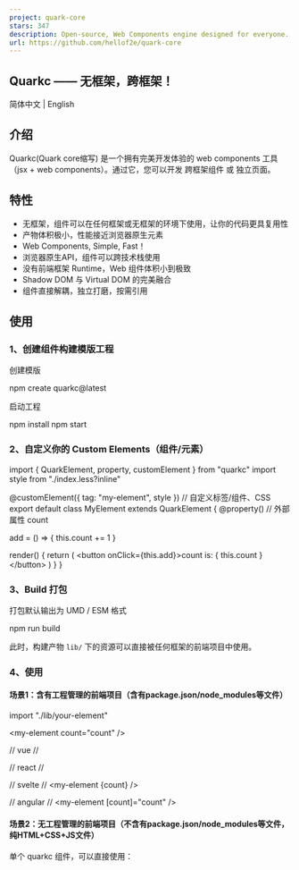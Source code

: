 ```yaml
---
project: quark-core
stars: 347
description: Open-source, Web Components engine designed for everyone.（用原生 JS 构建跨技术栈组件 / 无框架组件）
url: https://github.com/hellof2e/quark-core
---
```


Quarkc —— 无框架，跨框架！
------------------

简体中文 | English

介绍
--

Quarkc(Quark core缩写) 是一个拥有完美开发体验的 web components 工具（jsx + web components）。通过它，您可以开发 跨框架组件 或 独立页面。

特性
--

-   无框架，组件可以在任何框架或无框架的环境下使用，让你的代码更具复用性
-   产物体积极小，性能接近浏览器原生元素
-   Web Components, Simple, Fast！
-   浏览器原生API，组件可以跨技术栈使用
-   没有前端框架 Runtime，Web 组件体积小到极致
-   Shadow DOM 与 Virtual DOM 的完美融合
-   组件直接解耦，独立打磨，按需引用

使用
--

### 1、创建组件构建模版工程

创建模版

npm create quarkc@latest

启动工程

npm install
npm start

### 2、自定义你的 Custom Elements（组件/元素）

import { QuarkElement, property, customElement } from "quarkc"
import style from "./index.less?inline"

@customElement({ tag: "my-element", style }) // 自定义标签/组件、CSS
export default class MyElement extends QuarkElement {
  @property() // 外部属性
  count

  add \= () \=> {
    this.count += 1
  }

  render() {
    return (
      <button onClick\={this.add}\>count is: { this.count }</button\>
    )
  }
}

### 3、Build 打包

打包默认输出为 UMD / ESM 格式

npm run build

此时，构建产物 `lib/` 下的资源可以直接被任何框架的前端项目中使用。

### 4、使用

#### 场景1：含有工程管理的前端项目（含有package.json/node\_modules等文件）

import "./lib/your-element"

<my-element count\="count" />

// vue
// <my-element :count="count" />

// react
// <my-element count={count} />

// svelte
// <my-element {count} />

// angular
// <my-element \[count\]="count" />

#### 场景2：无工程管理的前端项目（不含有package.json/node\_modules等文件，纯HTML+CSS+JS文件）

单个 quarkc 组件，可以直接使用：

<!DOCTYPE html\>
<html lang\="en"\>
  <head\>
    <!-- 引用 npm run build 产物 -->
    <script type\="module" src\="./lib/index.mjs"\></script\>
  </head\>
  <body\>
    <my-element\></my-element\>
  </body\>
</html\>

多个 quarkc 组件同时加载，为了共用 quarkc 核心库，您可以选择开启了 `external`：

// vite.config.build.ts
export default defineConfig({
  build: {
    rollupOptions: {
+      external: \['quarkc'\],
    },
  },
});

然后，用下面方式单独加载 `quarkc` 核心库：

<!DOCTYPE html\>
<html lang\="en"\>
  <head\>
    <script type\="importmap"\>
      {
        "imports": {
          "quarkc": "https://unpkg.com/quarkc@latest/lib/index.browser.js"
        }
      }
    </script\>
    <!-- 引用 npm run build 产物 -->
    <!-- quarkc 构建的组件1 -->
    <script type\="module" src\="my-element1/lib/index.mjs"\></script\>
    <!-- quarkc 构建的组件2 -->
    <script type\="module" src\="my-element2/lib/index.mjs"\></script\>
  </head\>
  <body\>
    <!-- 使用 quarkc 元素/组件 -->
    <my-element1\></my-element1\>
    <my-element2\></my-element2\>
  </body\>
</html\>

文档
--

完整文档，请访问 https://quark-ecosystem.github.io/quarkc-docs

### 联系我们

添加微信：Sanqi9675

### 社区示例

作者

github 地址

截图 / 链接

@xsf0105

https://xsf0105.github.io/piano/

https://xsf0105.github.io/piano/

@xsf0105

https://github.com/xsf0105/dark-light-element

https://unpkg.com/dark-light-element@latest/demo.html

@hellof2e

https://github.com/hellof2e/quark-doc-header

https://quarkc.hellobike.com/#/

@yuhaiyang1

https://github.com/yuhaiyang1/quarkc-time

https://unpkg.com/quark-timer@0.0.2/demo.html

@dyf19118

https://github.com/dyf19118/quark-ui-rate

@hellof2e

https://github.com/hellof2e/quark-doc-home

@zhangfisher

https://github.com/zhangfisher/lite-tree/tree/master/packages/quark

点击查看

License
-------

MIT LICENSE

